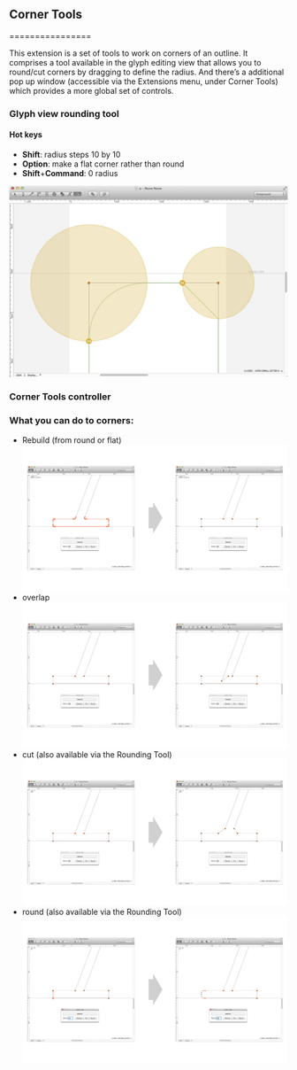 ## Corner Tools
================

This extension is a set of tools to work on corners of an outline. It comprises a tool available in the glyph editing view that allows you to round/cut corners by dragging to define the radius. And there’s a additional pop up window (accessible via the Extensions menu, under Corner Tools) which provides a more global set of controls.

### Glyph view rounding tool

#### Hot keys
+ **Shift**: radius steps 10 by 10
+ **Option**: make a flat corner rather than round
+ **Shift**+**Command**: 0 radius

![alt tag](images/cornerTools-RoundingTool.png)

### Corner Tools controller

### What you can do to corners:
+ Rebuild (from round or flat)
![alt tag](images/cornerTools-rebuild.jpg)
+ overlap
![alt tag](images/cornerTools-overlap.jpg)
+ cut (also available via the Rounding Tool)
![alt tag](images/cornerTools-cut.jpg)
+ round (also available via the Rounding Tool)
![alt tag](images/cornerTools-round.jpg)

